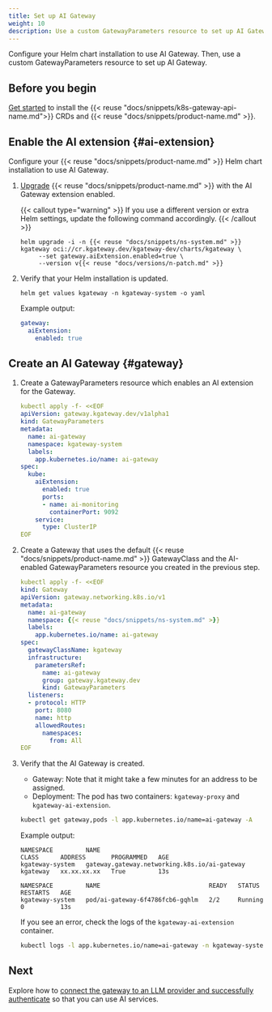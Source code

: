 ```yaml
---
title: Set up AI Gateway 
weight: 10
description: Use a custom GatewayParameters resource to set up AI Gateway. 
---
```


Configure your Helm chart installation to use AI Gateway. Then, use a custom GatewayParameters resource to set up AI Gateway.

## Before you begin

[Get started](/docs/quickstart/) to install the {{< reuse "docs/snippets/k8s-gateway-api-name.md">}} CRDs and {{< reuse "docs/snippets/product-name.md" >}}.

## Enable the AI extension {#ai-extension}

Configure your {{< reuse "docs/snippets/product-name.md" >}} Helm chart installation to use AI Gateway.

1. [Upgrade](/docs/operations/upgrade/) {{< reuse "docs/snippets/product-name.md" >}} with the AI Gateway extension enabled.

   {{< callout type="warning" >}}
   If you use a different version or extra Helm settings, update the following command accordingly.
   {{< /callout >}}

   ```shell
   helm upgrade -i -n {{< reuse "docs/snippets/ns-system.md" >}} kgateway oci://cr.kgateway.dev/kgateway-dev/charts/kgateway \
        --set gateway.aiExtension.enabled=true \
        --version v{{< reuse "docs/versions/n-patch.md" >}}
   ```

2. Verify that your Helm installation is updated.

   ```shell
   helm get values kgateway -n kgateway-system -o yaml
   ```

   Example output:
   
   ```yaml
   gateway:
     aiExtension:
       enabled: true
   ```

## Create an AI Gateway {#gateway}

1. Create a GatewayParameters resource which enables an AI extension for the Gateway.
   
   ```yaml
   kubectl apply -f- <<EOF
   apiVersion: gateway.kgateway.dev/v1alpha1
   kind: GatewayParameters
   metadata:
     name: ai-gateway
     namespace: kgateway-system
     labels:
       app.kubernetes.io/name: ai-gateway
   spec:
     kube:
       aiExtension:
         enabled: true
         ports:
         - name: ai-monitoring
           containerPort: 9092
       service:
         type: ClusterIP
   EOF
   ```

2. Create a Gateway that uses the default {{< reuse "docs/snippets/product-name.md" >}} GatewayClass and the AI-enabled GatewayParameters resource you created in the previous step.
   
   ```yaml
   kubectl apply -f- <<EOF
   kind: Gateway
   apiVersion: gateway.networking.k8s.io/v1
   metadata:
     name: ai-gateway
     namespace: {{< reuse "docs/snippets/ns-system.md" >}}
     labels:
       app.kubernetes.io/name: ai-gateway
   spec:
     gatewayClassName: kgateway
     infrastructure:
       parametersRef:
         name: ai-gateway
         group: gateway.kgateway.dev
         kind: GatewayParameters
     listeners:
     - protocol: HTTP
       port: 8080
       name: http
       allowedRoutes:
         namespaces:
           from: All
   EOF
   ```

3. Verify that the AI Gateway is created. 

   * Gateway: Note that it might take a few minutes for an address to be assigned.
   * Deployment: The pod has two containers: `kgateway-proxy` and `kgateway-ai-extension`. 

   ```sh
   kubectl get gateway,pods -l app.kubernetes.io/name=ai-gateway -A
   ```
   
   Example output: 
   ```
   NAMESPACE         NAME                                           CLASS      ADDRESS       PROGRAMMED   AGE
   kgateway-system   gateway.gateway.networking.k8s.io/ai-gateway   kgateway   xx.xx.xx.xx   True         13s
   
   NAMESPACE         NAME                              READY   STATUS             RESTARTS   AGE
   kgateway-system   pod/ai-gateway-6f4786fcb6-gqhlm   2/2     Running   0          13s
   ```

   If you see an error, check the logs of the `kgateway-ai-extension` container.

   ```sh
   kubectl logs -l app.kubernetes.io/name=ai-gateway -n kgateway-system -c kgateway-ai-extension
   ```

## Next

Explore how to [connect the gateway to an LLM provider and successfully authenticate](/docs/ai/auth/) so that you can use AI services.

